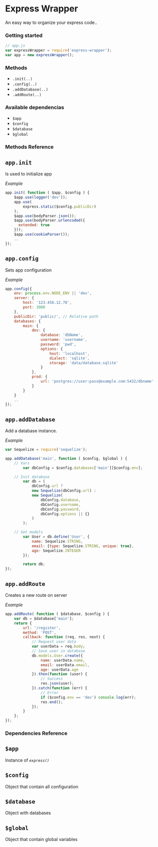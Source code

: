 Express Wrapper
=============

An easy way to organize your express code..

### Getting started

```js
// app.js
var expressWrapper = require('express-wrapper');
var app = new expressWrapper();
```

### Methods

- `.init(..)`
- `.config(..)`
- `.addDatabase(..)`
- `.addRoute(..)`

### Available dependencias

- `$app`
- `$config`
- `$database`
- `$global`


### Methods Reference

`app.init`
----------

Is used to initialize app

*Example*
```js
app.init( function ( $app, $config ) {
    $app.use(logger('dev'));
    app.use(
        express.static($config.publicDir)
    );
    $app.use(bodyParser.json());
    $app.use(bodyParser.urlencoded({
      extended: true
    }));
    $app.use(cookieParser());
    ..
});
```

`app.config`
------------
Sets app configuration

*Example*
```js
app.config({
    env: process.env.NODE_ENV || 'dev',
    server: {
        host: '123.456.12.78',
        port: 3000
    },
    publicDir: 'public/', // Relative path
    databases: {
        main: {
            dev: {
                database: 'dbName',
                username: 'username',
                password: 'pwd',
                options: {
                    host: 'localhost',
                    dialect: 'sqlite',
                    storage: 'data/database.sqlite'
                }
            },
            prod: {
                url: 'postgres://user:pass@example.com:5432/dbname'
            }
        }
    }
    ..
});
```


`app.addDatabase`
------------------

Add a database instance.

*Example*

```js
var Sequelize = require('sequelize');

app.addDatabase('main', function ( $config, $global ) {
    // Vars
        var dbConfig = $config.databases['main'][$config.env];

    // Init database
        var db = (
            dbConfig.url ?
            new Sequelize(dbConfig.url) :
            new Sequelize(
                dbConfig.database,
                dbConfig.username,
                dbConfig.password,
                dbConfig.options || {}
            )
        );

    // Set models
        var User = db.define('User', {
            name: Sequelize.STRING,
            email: {type: Sequelize.STRING, unique: true},
            age: Sequelize.INTEGER
        });

        return db;
});
```

`app.addRoute`
---------------
Creates a new route on server

*Example*
```js
app.addRoute( function ( $database, $config ) {
    var db = $database['main'];
    return {
        url: '/register',
        method: 'POST',
        callback: function (req, res, next) {
            // Request user data
            var userData = req.body;
            // Save user in database
            db.models.User.create({
                name: userData.name,
                email: userData.email,
                age: userData.age
            }).then(function (user) {
                // Success
                res.json(user);
            }).catch(function (err) {
                // Error
                if ($config.env == 'dev') console.log(err);
                res.end();
            });
        }
    };
});
```

### Dependencies Reference
`$app`
------
Instance of *`express()`*

`$config`
---------
Object that contain all configuration


`$database`
-----------
Object with databases


`$global`
---------
Object that contain global variables
